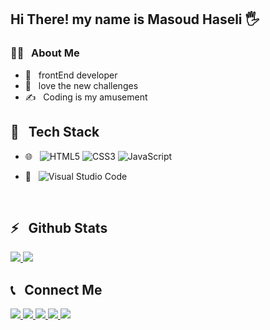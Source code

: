 <h2>Hi There! my name is Masoud Haseli 🖐</h2>

<h3>👨‍💻 &nbsp; About Me</h3>

- 🤔 &nbsp; frontEnd developer
- 🌱 &nbsp; love the new challenges
- ✍️ &nbsp; Coding is my amusement

<h2>🔧 &nbsp; Tech Stack</h2>

- 🌐 &nbsp;
![HTML5](https://img.shields.io/badge/html5-%23E34F26.svg?style=for-the-badge&logo=html5&logoColor=white)
![CSS3](https://img.shields.io/badge/css3-%231572B6.svg?style=for-the-badge&logo=css3&logoColor=white)
![JavaScript](https://img.shields.io/badge/javascript-%23323330.svg?style=for-the-badge&logo=javascript&logoColor=%23F7DF1E)

- 🔧 &nbsp;
  ![Visual Studio Code](https://img.shields.io/badge/Visual%20Studio%20Code-0078d7.svg?style=for-the-badge&logo=visual-studio-code&logoColor=white)
<br />
<h2>⚡️ &nbsp; Github Stats</h2>
<a href="https://github.com/masoudh7676">
  <img src="https://github-readme-stats.vercel.app/api?username=masoudh7676&show_icons=true&theme=radical" />
  <img src="https://github-readme-stats.vercel.app/api/top-langs/?username=masoudh7676" />
</a>

<h2>📞 &nbsp; Connect Me </h2>

   <a href="mailto:haselimasoud@gmail.com">
    	<img src = "https://img.shields.io/badge/Gmail-D14836?style=for-the-badge&logo=gmail&logoColor=white)](mailto:haselimasoud@gmail.com">
  </a>

  <a href="https://www.linkedin.com/in/masoud-haseli-13b997210?utm_source=share&utm_campaign=share_via&utm_content=profile&utm_medium=android_app">
    	<img src = "https://img.shields.io/badge/linkedin-%230077B5.svg?style=for-the-badge&logo=linkedin&logoColor=white">
  </a>
  
  <a href="https://instagram.com/masoud.h7652">
    	<img src = "https://img.shields.io/badge/Instagram-%23E4405F.svg?style=for-the-badge&logo=Instagram&logoColor=white">
  </a>

   <a href="https://t.me/Masoud_H76">
    	<img src = "https://img.shields.io/badge/Telegram-2CA5E0?style=for-the-badge&logo=telegram&logoColor=white">
  </a>
   <a href="https://wa.me/qr/WLVRFYYTC5UNE1">
    	<img src = "https://img.shields.io/badge/WhatsApp-25D366?style=for-the-badge&logo=whatsapp&logoColor=white">
  </a>
  
